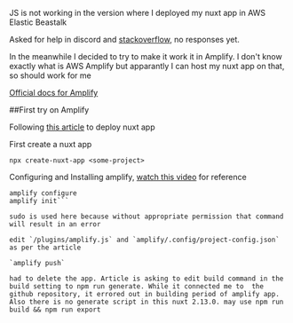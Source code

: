 JS is not working in the version where I deployed my nuxt app in AWS Elastic Beastalk

Asked for help in discord and [stackoverflow](https://stackoverflow.com/questions/62671034/nuxtjs-app-deployed-to-elastic-beanstalk-javascript-not-working-in-the-deployed), no responses yet.

In the meanwhile I decided to try to make it work it in Amplify. I don't know exactly what is AWS Amplify but apparantly I can host my nuxt app on that, so should work for me

[Official docs for Amplify](https://docs.amplify.aws/cli/start/install)

##First try on Amplify

Following [this article](https://kodius.com/blog/nuxt-ssr-on-amplify/#setting-the-stage) to deploy nuxt app

First create a nuxt app

`npx create-nuxt-app <some-project>`

Configuring and Installing amplify, [watch this video](https://www.youtube.com/watch?v=fWbM5DLh25U) for reference

```sudo npm install -g @aws-amplify/cli
amplify configure
amplify init```

sudo is used here because without appropriate permission that command will result in an error

edit `/plugins/amplify.js` and `amplify/.config/project-config.json` as per the article

`amplify push`

had to delete the app. Article is asking to edit build command in the build setting to npm run generate. While it connected me to  the github repository, it errored out in building period of amplify app. Also there is no generate script in this nuxt 2.13.0. may use npm run build && npm run export